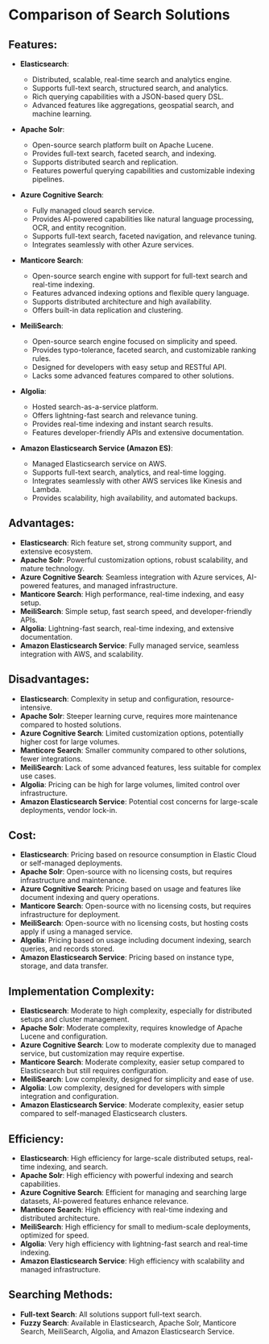 # Comparison of Search Solutions

## Features:

- **Elasticsearch**:
  - Distributed, scalable, real-time search and analytics engine.
  - Supports full-text search, structured search, and analytics.
  - Rich querying capabilities with a JSON-based query DSL.
  - Advanced features like aggregations, geospatial search, and machine learning.

- **Apache Solr**:
  - Open-source search platform built on Apache Lucene.
  - Provides full-text search, faceted search, and indexing.
  - Supports distributed search and replication.
  - Features powerful querying capabilities and customizable indexing pipelines.

- **Azure Cognitive Search**:
  - Fully managed cloud search service.
  - Provides AI-powered capabilities like natural language processing, OCR, and entity recognition.
  - Supports full-text search, faceted navigation, and relevance tuning.
  - Integrates seamlessly with other Azure services.

- **Manticore Search**:
  - Open-source search engine with support for full-text search and real-time indexing.
  - Features advanced indexing options and flexible query language.
  - Supports distributed architecture and high availability.
  - Offers built-in data replication and clustering.

- **MeiliSearch**:
  - Open-source search engine focused on simplicity and speed.
  - Provides typo-tolerance, faceted search, and customizable ranking rules.
  - Designed for developers with easy setup and RESTful API.
  - Lacks some advanced features compared to other solutions.

- **Algolia**:
  - Hosted search-as-a-service platform.
  - Offers lightning-fast search and relevance tuning.
  - Provides real-time indexing and instant search results.
  - Features developer-friendly APIs and extensive documentation.

- **Amazon Elasticsearch Service (Amazon ES)**:
  - Managed Elasticsearch service on AWS.
  - Supports full-text search, analytics, and real-time logging.
  - Integrates seamlessly with other AWS services like Kinesis and Lambda.
  - Provides scalability, high availability, and automated backups.

## Advantages:

- **Elasticsearch**: Rich feature set, strong community support, and extensive ecosystem.
- **Apache Solr**: Powerful customization options, robust scalability, and mature technology.
- **Azure Cognitive Search**: Seamless integration with Azure services, AI-powered features, and managed infrastructure.
- **Manticore Search**: High performance, real-time indexing, and easy setup.
- **MeiliSearch**: Simple setup, fast search speed, and developer-friendly APIs.
- **Algolia**: Lightning-fast search, real-time indexing, and extensive documentation.
- **Amazon Elasticsearch Service**: Fully managed service, seamless integration with AWS, and scalability.

## Disadvantages:

- **Elasticsearch**: Complexity in setup and configuration, resource-intensive.
- **Apache Solr**: Steeper learning curve, requires more maintenance compared to hosted solutions.
- **Azure Cognitive Search**: Limited customization options, potentially higher cost for large volumes.
- **Manticore Search**: Smaller community compared to other solutions, fewer integrations.
- **MeiliSearch**: Lack of some advanced features, less suitable for complex use cases.
- **Algolia**: Pricing can be high for large volumes, limited control over infrastructure.
- **Amazon Elasticsearch Service**: Potential cost concerns for large-scale deployments, vendor lock-in.

## Cost:

- **Elasticsearch**: Pricing based on resource consumption in Elastic Cloud or self-managed deployments.
- **Apache Solr**: Open-source with no licensing costs, but requires infrastructure and maintenance.
- **Azure Cognitive Search**: Pricing based on usage and features like document indexing and query operations.
- **Manticore Search**: Open-source with no licensing costs, but requires infrastructure for deployment.
- **MeiliSearch**: Open-source with no licensing costs, but hosting costs apply if using a managed service.
- **Algolia**: Pricing based on usage including document indexing, search queries, and records stored.
- **Amazon Elasticsearch Service**: Pricing based on instance type, storage, and data transfer.

## Implementation Complexity:

- **Elasticsearch**: Moderate to high complexity, especially for distributed setups and cluster management.
- **Apache Solr**: Moderate complexity, requires knowledge of Apache Lucene and configuration.
- **Azure Cognitive Search**: Low to moderate complexity due to managed service, but customization may require expertise.
- **Manticore Search**: Moderate complexity, easier setup compared to Elasticsearch but still requires configuration.
- **MeiliSearch**: Low complexity, designed for simplicity and ease of use.
- **Algolia**: Low complexity, designed for developers with simple integration and configuration.
- **Amazon Elasticsearch Service**: Moderate complexity, easier setup compared to self-managed Elasticsearch clusters.

## Efficiency:

- **Elasticsearch**: High efficiency for large-scale distributed setups, real-time indexing, and search.
- **Apache Solr**: High efficiency with powerful indexing and search capabilities.
- **Azure Cognitive Search**: Efficient for managing and searching large datasets, AI-powered features enhance relevance.
- **Manticore Search**: High efficiency with real-time indexing and distributed architecture.
- **MeiliSearch**: High efficiency for small to medium-scale deployments, optimized for speed.
- **Algolia**: Very high efficiency with lightning-fast search and real-time indexing.
- **Amazon Elasticsearch Service**: High efficiency with scalability and managed infrastructure.

## Searching Methods:

- **Full-text Search**: All solutions support full-text search.
- **Fuzzy Search**: Available in Elasticsearch, Apache Solr, Manticore Search, MeiliSearch, Algolia, and Amazon Elasticsearch Service.
